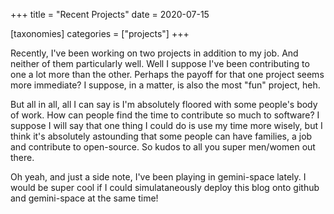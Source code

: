 +++
title = "Recent Projects"
date = 2020-07-15

[taxonomies]
categories = ["projects"]
+++

Recently, I've been working on two projects in addition to my job. And neither of them particularly well. Well I suppose I've been contributing to one a lot more than the other. Perhaps the payoff for that one project seems more immediate? I suppose, in a matter, is also the most "fun" project, heh. 
<!-- more -->
But all in all, all I can say is I'm absolutely floored with some people's body of work. How can people find the time to contribute so much to software? I suppose I will say that one thing I could do is use my time more wisely, but I think it's absolutely astounding that some people can have families, a job and contribute to open-source. So kudos to all you super men/women out there.

Oh yeah, and just a side note, I've been playing in gemini-space lately. I would be super cool if I could simulataneously deploy this blog onto  github and gemini-space at the same time!
